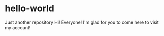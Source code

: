 # hello-world
Just another repository
Hi! Everyone!
I'm glad for you to come here to visit my account!
